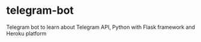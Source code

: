 # telegram-bot
Telegram bot to learn about Telegram API, Python with Flask framework and Heroku platform
